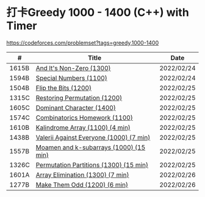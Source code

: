 
# 打卡Greedy 1000 - 1400 (C++) with Timer
https://codeforces.com/problemset?tags=greedy,1000-1400 <br/>

|  #  | Title           |    Date  | 
|-----|---------------- | --------------- |
|  1615B  |[And It's Non-Zero (1300) ](https://github.com/JunBinLiang/Codeforce/blob/main/code/1615B.txt)   |2022/02/24|
|  1594B  |[Special Numbers (1100) ](https://github.com/JunBinLiang/Codeforce/blob/main/code/1594B.txt)   |2022/02/24|
|  1504B  |[Flip the Bits (1200) ](https://github.com/JunBinLiang/Codeforce/blob/main/code/1504B.txt)   |2022/02/25|
|  1315C  |[Restoring Permutation (1200) ](https://github.com/JunBinLiang/Codeforce/blob/main/code/1315C.txt)   |2022/02/25|
|  1605C  |[Dominant Character (1400) ](https://github.com/JunBinLiang/Codeforce/blob/main/code/1605C.txt)   |2022/02/25|
|  1574C  |[Combinatorics Homework	 (1100) ](https://github.com/JunBinLiang/Codeforce/blob/main/code/1574C.txt)   |2022/02/25|
|  1610B  |[Kalindrome Array	 (1100) (4 min) ](https://github.com/JunBinLiang/Codeforce/blob/main/code/1610B.txt)   |2022/02/25|
|  1438B  |[Valerii Against Everyone	 (1000) (7 min) ](https://github.com/JunBinLiang/Codeforce/blob/main/code/1438B.txt)   |2022/02/25|
|  1557B  |[Moamen and k-subarrays	 (1000) (15 min) ](https://github.com/JunBinLiang/Codeforce/blob/main/code/1557B.txt)   |2022/02/25|
|  1326C  |[Permutation Partitions	 (1300) (15 min) ](https://github.com/JunBinLiang/Codeforce/blob/main/code/1326C.txt)   |2022/02/25|
|  1601A  |[ Array Elimination	 (1300) (7 min) ](https://github.com/JunBinLiang/Codeforce/blob/main/code/1601A.txt)   |2022/02/26|
|  1277B  |[ Make Them Odd	 (1200) (6 min) ](https://github.com/JunBinLiang/Codeforce/blob/main/code/1277B.txt)   |2022/02/26|
